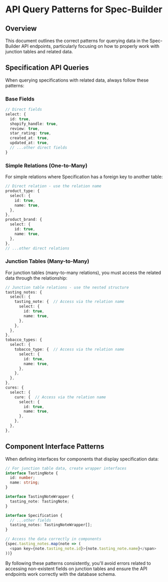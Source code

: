 # API Query Patterns for Spec-Builder

## Overview

This document outlines the correct patterns for querying data in the Spec-Builder API endpoints, particularly focusing on how to properly work with junction tables and related data.

## Specification API Queries

When querying specifications with related data, always follow these patterns:

### Base Fields

```typescript
// Direct fields
select: {
  id: true,
  shopify_handle: true,
  review: true,
  star_rating: true,
  created_at: true,
  updated_at: true,
  // ...other direct fields
}
```

### Simple Relations (One-to-Many)

For simple relations where Specification has a foreign key to another table:

```typescript
// Direct relation - use the relation name
product_type: {
  select: {
    id: true,
    name: true,
  },
},
product_brand: {
  select: {
    id: true,
    name: true,
  },
},
// ...other direct relations
```

### Junction Tables (Many-to-Many)

For junction tables (many-to-many relations), you must access the related data through the relationship:

```typescript
// Junction table relations - use the nested structure
tasting_notes: {
  select: {
    tasting_note: {  // Access via the relation name
      select: {
        id: true,
        name: true,
      },
    },
  },
},
tobacco_types: {
  select: {
    tobacco_type: {  // Access via the relation name
      select: {
        id: true,
        name: true,
      },
    },
  },
},
cures: {
  select: {
    cure: {  // Access via the relation name
      select: {
        id: true,
        name: true,
      },
    },
  },
},
```

## Component Interface Patterns

When defining interfaces for components that display specification data:

```typescript
// For junction table data, create wrapper interfaces
interface TastingNote {
  id: number;
  name: string;
}

interface TastingNoteWrapper {
  tasting_note: TastingNote;
}

interface Specification {
  // ...other fields
  tasting_notes: TastingNoteWrapper[];
}

// Access the data correctly in components
{spec.tasting_notes.map(note => (
  <span key={note.tasting_note.id}>{note.tasting_note.name}</span>
))}
```

By following these patterns consistently, you'll avoid errors related to accessing non-existent fields on junction tables and ensure the API endpoints work correctly with the database schema.
